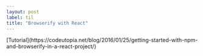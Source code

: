 ```yaml
---
layout: post
label: til
title: "Browserify with React"
---
```


<p>
  
</p>
[Tutorial](https://codeutopia.net/blog/2016/01/25/getting-started-with-npm-and-browserify-in-a-react-project/)

